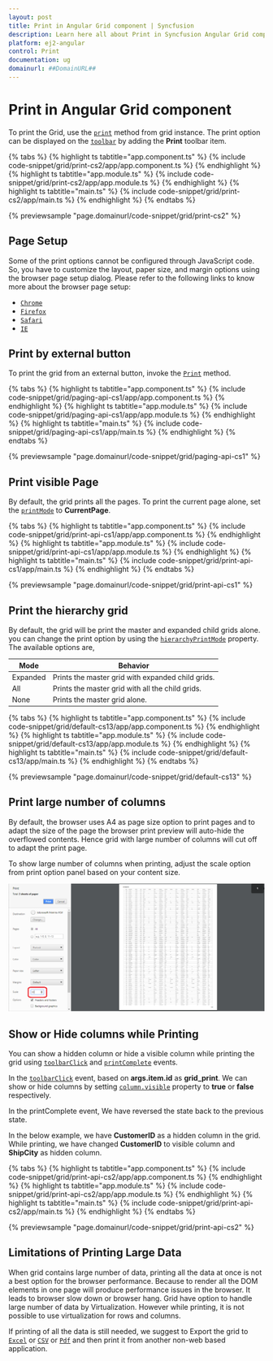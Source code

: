 ```yaml
---
layout: post
title: Print in Angular Grid component | Syncfusion
description: Learn here all about Print in Syncfusion Angular Grid component of Syncfusion Essential JS 2 and more.
platform: ej2-angular
control: Print 
documentation: ug
domainurl: ##DomainURL##
---
```


# Print in Angular Grid component

To print the Grid, use the [`print`](https://ej2.syncfusion.com/angular/documentation/api/grid/#print) method from grid instance. The print option can be displayed on the
[`toolbar`](https://ej2.syncfusion.com/angular/documentation/api/grid/#toolbar) by adding the **Print** toolbar item.

{% tabs %}
{% highlight ts tabtitle="app.component.ts" %}
{% include code-snippet/grid/print-cs2/app/app.component.ts %}
{% endhighlight %}
{% highlight ts tabtitle="app.module.ts" %}
{% include code-snippet/grid/print-cs2/app/app.module.ts %}
{% endhighlight %}
{% highlight ts tabtitle="main.ts" %}
{% include code-snippet/grid/print-cs2/app/main.ts %}
{% endhighlight %}
{% endtabs %}
  
{% previewsample "page.domainurl/code-snippet/grid/print-cs2" %}

## Page Setup

Some of the print options cannot be configured through JavaScript code. So, you have to customize the layout, paper size,
and margin options using the browser page setup dialog. Please refer to the following links to know more about the browser page setup:

* [`Chrome`](https://support.google.com/chrome/answer/1069693?hl=en&visit_id=1-636335333734668335-3165046395&rd=1)
* [`Firefox`](https://support.mozilla.org/en-US/kb/how-print-web-pages-firefox)
* [`Safari`](http://www.mintprintables.com/print-tips/adjust-margins-osx/)
* [`IE`](http://www.helpteaching.com/help/print/index.htm)

## Print by external button

To print the grid from an external button, invoke the [`Print`](https://ej2.syncfusion.com/angular/documentation/api/grid/#print) method.

{% tabs %}
{% highlight ts tabtitle="app.component.ts" %}
{% include code-snippet/grid/paging-api-cs1/app/app.component.ts %}
{% endhighlight %}
{% highlight ts tabtitle="app.module.ts" %}
{% include code-snippet/grid/paging-api-cs1/app/app.module.ts %}
{% endhighlight %}
{% highlight ts tabtitle="main.ts" %}
{% include code-snippet/grid/paging-api-cs1/app/main.ts %}
{% endhighlight %}
{% endtabs %}
  
{% previewsample "page.domainurl/code-snippet/grid/paging-api-cs1" %}

## Print visible Page

By default, the grid prints all the pages. To print the current page alone, set the [`printMode`](https://ej2.syncfusion.com/angular/documentation/api/grid/#printmode) to **CurrentPage**.

{% tabs %}
{% highlight ts tabtitle="app.component.ts" %}
{% include code-snippet/grid/print-api-cs1/app/app.component.ts %}
{% endhighlight %}
{% highlight ts tabtitle="app.module.ts" %}
{% include code-snippet/grid/print-api-cs1/app/app.module.ts %}
{% endhighlight %}
{% highlight ts tabtitle="main.ts" %}
{% include code-snippet/grid/print-api-cs1/app/main.ts %}
{% endhighlight %}
{% endtabs %}
  
{% previewsample "page.domainurl/code-snippet/grid/print-api-cs1" %}

## Print the hierarchy grid

By default, the grid will be print the master and expanded child grids alone. you can change the print option by using the [`hierarchyPrintMode`](https://ej2.syncfusion.com/angular/documentation/api/grid/#hierarchyprintmode) property. The available options are,

| Mode     | Behavior    |
|----------|-------------|
| Expanded | Prints the master grid with expanded child grids. |
| All      | Prints the master grid with all the child grids. |
| None     | Prints the master grid alone. |

{% tabs %}
{% highlight ts tabtitle="app.component.ts" %}
{% include code-snippet/grid/default-cs13/app/app.component.ts %}
{% endhighlight %}
{% highlight ts tabtitle="app.module.ts" %}
{% include code-snippet/grid/default-cs13/app/app.module.ts %}
{% endhighlight %}
{% highlight ts tabtitle="main.ts" %}
{% include code-snippet/grid/default-cs13/app/main.ts %}
{% endhighlight %}
{% endtabs %}
  
{% previewsample "page.domainurl/code-snippet/grid/default-cs13" %}

## Print large number of columns

By default, the browser uses A4 as page size option to print pages and to adapt the size of the page the browser print preview will auto-hide the overflowed contents. Hence grid with large number of columns will cut off to adapt the print page.

To show large number of columns when printing, adjust the scale option from print option panel based on your content size.

![Scale Option Setting](./images/print-preview.png)

## Show or Hide columns while Printing

You can show a hidden column or hide a visible column while printing the grid using [`toolbarClick`](https://ej2.syncfusion.com/angular/documentation/api/grid#toolbarclick) and [`printComplete`](https://ej2.syncfusion.com/angular/documentation/api/grid#printcomplete) events.

In the [`toolbarClick`](https://ej2.syncfusion.com/angular/documentation/api/grid#toolbarclick) event, based on **args.item.id** as **grid_print**. We can show or hide columns by setting [`column.visible`](https://ej2.syncfusion.com/angular/documentation/api/grid/column/#visible) property to **true** or **false** respectively.

In the printComplete event, We have reversed the state back to the previous state.

In the below example, we have **CustomerID** as a hidden column in the grid. While printing, we have changed **CustomerID** to visible column and **ShipCity** as hidden column.

{% tabs %}
{% highlight ts tabtitle="app.component.ts" %}
{% include code-snippet/grid/print-api-cs2/app/app.component.ts %}
{% endhighlight %}
{% highlight ts tabtitle="app.module.ts" %}
{% include code-snippet/grid/print-api-cs2/app/app.module.ts %}
{% endhighlight %}
{% highlight ts tabtitle="main.ts" %}
{% include code-snippet/grid/print-api-cs2/app/main.ts %}
{% endhighlight %}
{% endtabs %}
  
{% previewsample "page.domainurl/code-snippet/grid/print-api-cs2" %}

## Limitations of Printing Large Data

When grid contains large number of data, printing all the data at once is not a best option for the browser performance. Because to render all the DOM elements in one page will produce performance issues in the browser. It leads to browser slow down or browser hang. Grid have option to handle large number of data by Virtualization. However while printing, it is not possible to use virtualization for rows and columns.

If printing of all the data is still needed, we suggest to Export the grid to [`Excel`](https://ej2.syncfusion.com/angular/documentation/grid/excel-exporting/) or [`CSV`](https://ej2.syncfusion.com/angular/documentation/grid/excel-exporting/) or [`Pdf`](https://ej2.syncfusion.com/angular/documentation/grid/pdf-export/) and then print it from another non-web based application.